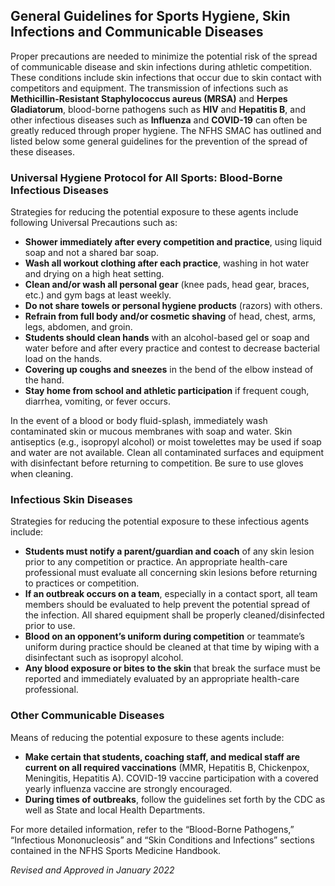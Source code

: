 <!-- Section: General Guidelines for Sports Hygiene, Skin Infections and Communicable Diseases -->

## General Guidelines for Sports Hygiene, Skin Infections and Communicable Diseases

Proper precautions are needed to minimize the potential risk of the spread of communicable disease and skin infections during athletic competition. These conditions include skin infections that occur due to skin contact with competitors and equipment. The transmission of infections such as **Methicillin-Resistant Staphylococcus aureus (MRSA)** and **Herpes Gladiatorum**, blood-borne pathogens such as **HIV** and **Hepatitis B**, and other infectious diseases such as **Influenza** and **COVID-19** can often be greatly reduced through proper hygiene. The NFHS SMAC has outlined and listed below some general guidelines for the prevention of the spread of these diseases.

### Universal Hygiene Protocol for All Sports: Blood-Borne Infectious Diseases

Strategies for reducing the potential exposure to these agents include following Universal Precautions such as:

- **Shower immediately after every competition and practice**, using liquid soap and not a shared bar soap.
- **Wash all workout clothing after each practice**, washing in hot water and drying on a high heat setting.
- **Clean and/or wash all personal gear** (knee pads, head gear, braces, etc.) and gym bags at least weekly.
- **Do not share towels or personal hygiene products** (razors) with others.
- **Refrain from full body and/or cosmetic shaving** of head, chest, arms, legs, abdomen, and groin.
- **Students should clean hands** with an alcohol-based gel or soap and water before and after every practice and contest to decrease bacterial load on the hands.
- **Covering up coughs and sneezes** in the bend of the elbow instead of the hand.
- **Stay home from school and athletic participation** if frequent cough, diarrhea, vomiting, or fever occurs.

In the event of a blood or body fluid-splash, immediately wash contaminated skin or mucous membranes with soap and water. Skin antiseptics (e.g., isopropyl alcohol) or moist towelettes may be used if soap and water are not available. Clean all contaminated surfaces and equipment with disinfectant before returning to competition. Be sure to use gloves when cleaning.

### Infectious Skin Diseases

Strategies for reducing the potential exposure to these infectious agents include:

- **Students must notify a parent/guardian and coach** of any skin lesion prior to any competition or practice. An appropriate health-care professional must evaluate all concerning skin lesions before returning to practices or competition.
- **If an outbreak occurs on a team**, especially in a contact sport, all team members should be evaluated to help prevent the potential spread of the infection. All shared equipment shall be properly cleaned/disinfected prior to use.
- **Blood on an opponent’s uniform during competition** or teammate’s uniform during practice should be cleaned at that time by wiping with a disinfectant such as isopropyl alcohol.
- **Any blood exposure or bites to the skin** that break the surface must be reported and immediately evaluated by an appropriate health-care professional.

### Other Communicable Diseases

Means of reducing the potential exposure to these agents include:

- **Make certain that students, coaching staff, and medical staff are current on all required vaccinations** (MMR, Hepatitis B, Chickenpox, Meningitis, Hepatitis A). COVID-19 vaccine participation with a covered yearly influenza vaccine are strongly encouraged.
- **During times of outbreaks**, follow the guidelines set forth by the CDC as well as State and local Health Departments.

For more detailed information, refer to the “Blood-Borne Pathogens,” “Infectious Mononucleosis” and “Skin Conditions and Infections” sections contained in the NFHS Sports Medicine Handbook.

_Revised and Approved in January 2022_

